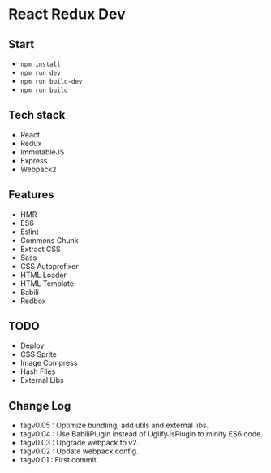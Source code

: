 # React Redux Dev

## Start  
* `npm install`
* `npm run dev`
* `npm run build-dev`
* `npm run build`


## Tech stack  
* React
* Redux
* ImmutableJS
* Express
* Webpack2


## Features  
* HMR
* ES6
* Eslint
* Commons Chunk
* Extract CSS
* Sass
* CSS Autoprefixer
* HTML Loader
* HTML Template
* Babili
* Redbox


## TODO  
* Deploy
* CSS Sprite
* Image Compress
* Hash Files
* External Libs


## Change Log  
* tagv0.05 : Optimize bundling, add utils and external libs.
* tagv0.04 : Use BabiliPlugin instead of UglifyJsPlugin to minify ES6 code.
* tagv0.03 : Upgrade webpack to v2.
* tagv0.02 : Update webpack config.
* tagv0.01 : First commit.
